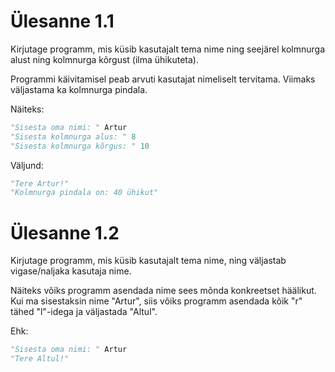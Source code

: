 # Ülesanne 1.1

Kirjutage programm, mis küsib kasutajalt tema nime ning seejärel kolmnurga alust ning kolmnurga kõrgust (ilma ühikuteta).

Programmi käivitamisel peab arvuti kasutajat nimeliselt tervitama. Viimaks väljastama ka kolmnurga pindala.


Näiteks: 
```python
"Sisesta oma nimi: " Artur
"Sisesta kolmnurga alus: " 8
"Sisesta kolmnurga kõrgus: " 10
```

Väljund:

```python
"Tere Artur!"
"Kolmnurga pindala on: 40 ühikut"
```

# Ülesanne 1.2
Kirjutage programm, mis küsib kasutajalt tema nime, ning väljastab vigase/naljaka kasutaja nime.

Näiteks võiks programm asendada nime sees mõnda konkreetset häälikut. Kui ma sisestaksin nime "Artur", siis võiks programm asendada kõik "r" tähed "l"-idega ja väljastada "Altul".

Ehk:

```python
"Sisesta oma nimi: " Artur
"Tere Altul!"
```
